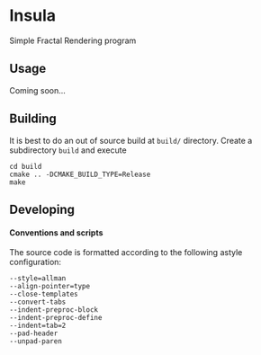 # Insula

Simple Fractal Rendering program

## Usage

Coming soon...

## Building

It is best to do an out of source build at `build/` directory. Create a
subdirectory `build` and execute
```
cd build
cmake .. -DCMAKE_BUILD_TYPE=Release
make
```

## Developing

#### Conventions and scripts

The source code is formatted according to the following astyle
configuration:
```
--style=allman
--align-pointer=type	
--close-templates
--convert-tabs
--indent-preproc-block
--indent-preproc-define
--indent=tab=2
--pad-header
--unpad-paren
```
